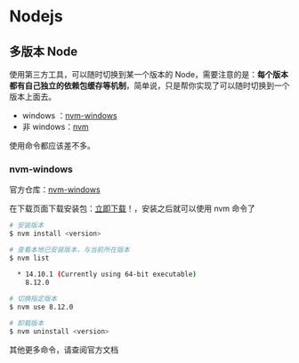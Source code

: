 # Nodejs

## 多版本 Node

使用第三方工具，可以随时切换到某一个版本的 Node，需要注意的是：**每个版本都有自己独立的依赖包缓存等机制**，简单说，只是帮你实现了可以随时切换到一个版本上面去。

- windows ：[nvm-windows](https://github.com/coreybutler/nvm-windows)
- 非 windows：[nvm](https://github.com/nvm-sh/nvm)

使用命令都应该差不多。

### nvm-windows

官方仓库：[nvm-windows](https://github.com/coreybutler/nvm-windows)

在下载页面下载安装包：[立即下载](https://github.com/coreybutler/nvm-windows/releases)！，安装之后就可以使用 nvm 命令了

```bash
# 安装版本
$ nvm install <version>

# 查看本地已安装版本，与当前所在版本
$ nvm list

  * 14.10.1 (Currently using 64-bit executable)
    8.12.0
    
# 切换指定版本
$ nvm use 8.12.0

# 卸载版本
$ nvm uninstall <version>
```

其他更多命令，请查阅官方文档